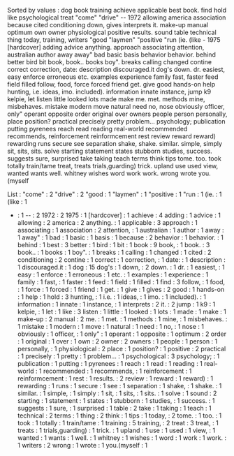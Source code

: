Sorted by values :
dog book training achieve applicable best book. find hold like psychological treat "come" "drive" -- 1972 allowing america association because cited conditioning down, gives interprets it. make-up manual optimum own owner physiological positive results. sound table technical thing today, training, writers "good "laymen" "positive "run (ie. (like - 1975 [hardcover] adding advice anything. approach associating attention, australian author away away" bad basic basis behavior behavior. behind better bird bit book, book.. books boy". breaks calling changed contine correct correction, date: description discouraged.it dog's down. dr. easiest, easy enforce erroneous etc. examples experience family fast, faster feed field filled follow, food, force forced friend get. give good hands-on help hunting, i.e. ideas, imo. included). information innate instance, jump k9 kelpie, let listen little looked lots made make me. met. methods mine, misbehaves. mistake modern move natural need no, nose obviously officer, only" operant opposite order original over owners people person personally, place position? practical precisely pretty problem... psychology; publication putting pyrenees reach read reading real-world recommended recommends, reinforcement reinformcement rest review reward reward) rewarding runs secure see separation shake, shake. similar. simple, simply sit, sits, sits. solve starting statement states stubborn studies, success. suggests sure, surprised take taking teach terms think tips tome. too. took totally train/tame treat, treats trials,guarding) trick. upland use used view, wanted wants well. whitney wishes word work work. wrong wrote you.(myself 

List :
"come" : 2
"drive" : 2
"good : 1
"laymen" : 1
"positive : 1
"run : 1
(ie. : 1
(like : 1
- : 1
-- : 2
1972 : 2
1975 : 1
[hardcover] : 1
achieve : 4
adding : 1
advice : 1
allowing : 2
america : 2
anything. : 1
applicable : 3
approach : 1
associating : 1
association : 2
attention, : 1
australian : 1
author : 1
away : 1
away" : 1
bad : 1
basic : 1
basis : 1
because : 2
behavior : 1
behavior. : 1
behind : 1
best : 3
better : 1
bird : 1
bit : 1
book : 9
book, : 1
book. : 3
book.. : 1
books : 1
boy". : 1
breaks : 1
calling : 1
changed : 1
cited : 2
conditioning : 2
contine : 1
correct : 1
correction, : 1
date: : 1
description : 1
discouraged.it : 1
dog : 15
dog's : 1
down, : 2
down. : 1
dr. : 1
easiest, : 1
easy : 1
enforce : 1
erroneous : 1
etc. : 1
examples : 1
experience : 1
family : 1
fast, : 1
faster : 1
feed : 1
field : 1
filled : 1
find : 3
follow, : 1
food, : 1
force : 1
forced : 1
friend : 1
get. : 1
give : 1
gives : 2
good : 1
hands-on : 1
help : 1
hold : 3
hunting, : 1
i.e. : 1
ideas, : 1
imo. : 1
included). : 1
information : 1
innate : 1
instance, : 1
interprets : 2
it. : 2
jump : 1
k9 : 1
kelpie, : 1
let : 1
like : 3
listen : 1
little : 1
looked : 1
lots : 1
made : 1
make : 1
make-up : 2
manual : 2
me. : 1
met. : 1
methods : 1
mine, : 1
misbehaves. : 1
mistake : 1
modern : 1
move : 1
natural : 1
need : 1
no, : 1
nose : 1
obviously : 1
officer, : 1
only" : 1
operant : 1
opposite : 1
optimum : 2
order : 1
original : 1
over : 1
own : 2
owner : 2
owners : 1
people : 1
person : 1
personally, : 1
physiological : 2
place : 1
position? : 1
positive : 2
practical : 1
precisely : 1
pretty : 1
problem... : 1
psychological : 3
psychology; : 1
publication : 1
putting : 1
pyrenees : 1
reach : 1
read : 1
reading : 1
real-world : 1
recommended : 1
recommends, : 1
reinforcement : 1
reinformcement : 1
rest : 1
results. : 2
review : 1
reward : 1
reward) : 1
rewarding : 1
runs : 1
secure : 1
see : 1
separation : 1
shake, : 1
shake. : 1
similar. : 1
simple, : 1
simply : 1
sit, : 1
sits, : 1
sits. : 1
solve : 1
sound : 2
starting : 1
statement : 1
states : 1
stubborn : 1
studies, : 1
success. : 1
suggests : 1
sure, : 1
surprised : 1
table : 2
take : 1
taking : 1
teach : 1
technical : 2
terms : 1
thing : 2
think : 1
tips : 1
today, : 2
tome. : 1
too. : 1
took : 1
totally : 1
train/tame : 1
training : 5
training, : 2
treat : 3
treat, : 1
treats : 1
trials,guarding) : 1
trick. : 1
upland : 1
use : 1
used : 1
view, : 1
wanted : 1
wants : 1
well. : 1
whitney : 1
wishes : 1
word : 1
work : 1
work. : 1
writers : 2
wrong : 1
wrote : 1
you.(myself : 1
